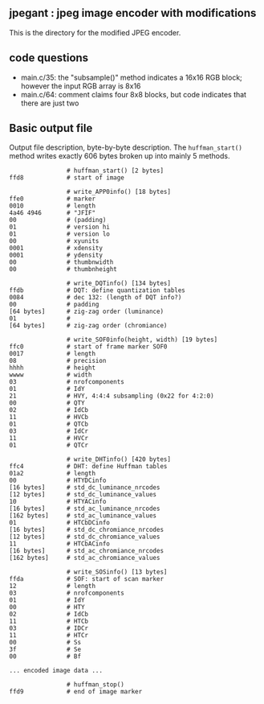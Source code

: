 
jpegant : jpeg image encoder with modifications
-----------------------------------------------

This is the directory for the modified JPEG encoder.

## code questions ##

  * main.c/35: the "subsample()" method indicates a 16x16 RGB block; 
    however the input RGB array is 8x16
  * main.c/64: comment claims four 8x8 blocks, but code indicates that 
    there are just two

## Basic output file ##

Output file description, byte-by-byte description. The `huffman_start()` 
method writes exactly 606 bytes broken up into mainly 5 methods.

                    # huffman_start() [2 bytes]
    ffd8            # start of image

                    # write_APP0info() [18 bytes]
    ffe0            # marker
    0010            # length
    4a46 4946       # "JFIF"
    00              # (padding)
    01              # version hi
    01              # version lo
    00              # xyunits
    0001            # xdensity
    0001            # ydensity
    00              # thumbnwidth
    00              # thumbnheight

                    # write_DQTinfo() [134 bytes]
    ffdb            # DQT: define quantization tables
    0084            # dec 132: (length of DQT info?)
    00              # padding
    [64 bytes]      # zig-zag order (luminance)
    01              #
    [64 bytes]      # zig-zag order (chromiance)

                    # write_SOF0info(height, width) [19 bytes]
    ffc0            # start of frame marker SOF0
    0017            # length
    08              # precision
    hhhh            # height
    wwww            # width
    03              # nrofcomponents
    01              # IdY
    21              # HVY, 4:4:4 subsampling (0x22 for 4:2:0)
    00              # QTY
    02              # IdCb
    11              # HVCb
    01              # QTCb
    03              # IdCr
    11              # HVCr
    01              # QTCr

                    # write_DHTinfo() [420 bytes]
    ffc4            # DHT: define Huffman tables
    01a2            # length
    00              # HTYDCinfo
    [16 bytes]      # std_dc_luminance_nrcodes
    [12 bytes]      # std_dc_luminance_values
    10              # HTYACinfo
    [16 bytes]      # std_ac_luminance_nrcodes
    [162 bytes]     # std_ac_luminance_values
    01              # HTCbDCinfo
    [16 bytes]      # std_dc_chromiance_nrcodes
    [12 bytes]      # std_dc_chromiance_values
    11              # HTCbACinfo
    [16 bytes]      # std_ac_chromiance_nrcodes
    [162 bytes]     # std_ac_chromiance_values

                    # write_SOSinfo() [13 bytes]
    ffda            # SOF: start of scan marker
    12              # length
    03              # nrofcomponents
    01              # IdY
    00              # HTY
    02              # IdCb
    11              # HTCb
    03              # IDCr
    11              # HTCr
    00              # Ss
    3f              # Se
    00              # Bf

    ... encoded image data ...

                    # huffman_stop()
    ffd9            # end of image marker

